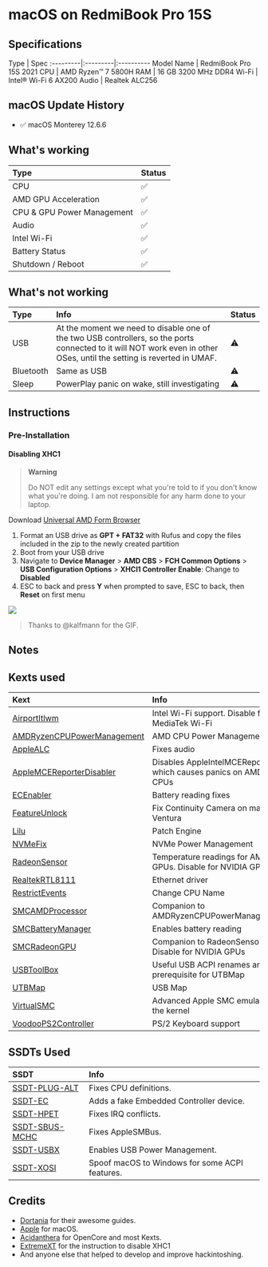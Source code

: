 # macOS on RedmiBook Pro 15S

## Specifications

Type | Spec
:---------|:---------|:----------
Model Name      | RedmiBook Pro 15S 2021
CPU              | AMD Ryzen™ 7 5800H
RAM           | 16 GB 3200 MHz DDR4
Wi-Fi             | Intel® Wi-Fi 6 AX200
Audio       | Realtek ALC256

## macOS Update History

- ✅ macOS Monterey 12.6.6

## What's working

Type | Status
:---------|:----------
CPU | ✅
AMD GPU Acceleration | ✅
CPU & GPU Power Management | ✅
Audio | ✅
Intel Wi-Fi | ✅
Battery Status | ✅
Shutdown / Reboot |✅

## What's not working

Type | Info | Status
:---------|:---------|:----------
USB | At the moment we need to disable one of the two USB controllers, so the ports connected to it will NOT work even in other OSes, until the setting is reverted in UMAF. | ⚠️
Bluetooth | Same as USB | ⚠️
Sleep | PowerPlay panic on wake, still investigating | ⚠️

## Instructions

### Pre-Installation

#### Disabling XHC1

> **Warning**
>
> Do NOT edit any settings except what you're told to if you don't know what you're doing. I am not responsible for any harm done to your laptop.

Download [Universal AMD Form Browser](https://github.com/DavidS95/Smokeless_UMAF/blob/main/UniversalAMDFormBrowser.zip)

1.  Format an USB drive as **GPT + FAT32** with Rufus and copy the files included in the zip to the newly created partition
2.  Boot from your USB drive
3.  Navigate to **Device Manager** > **AMD CBS** > **FCH Common Options** > **USB Configuration Options** > **XHCI1 Controller Enable**: Change to **Disabled**
4.  ESC to back and press **Y** when prompted to save, ESC to back, then **Reset** on first menu

![](https://user-images.githubusercontent.com/8891448/226887440-8712f449-cc25-43e4-9fb4-1afac1c74b54.gif)

> Thanks to @kalfmann for the GIF.

## Notes

## Kexts used

Kext | Info
:---------|:---------
[AirportItlwm](https://github.com/OpenIntelWireless/itlwm) | Intel Wi-Fi support. Disable for MediaTek Wi-Fi
[AMDRyzenCPUPowerManagement](https://github.com/trulyspinach/SMCAMDProcessor) | AMD CPU Power Management
[AppleALC](https://github.com/acidanthera/AppleALC) | Fixes audio
[AppleMCEReporterDisabler](https://files.amd-osx.com/AppleMCEReporterDisabler.kext.zip) | Disables AppleIntelMCEReporter which causes panics on AMD CPUs
[ECEnabler](https://github.com/1Revenger1/ECEnabler) | Battery reading fixes
[FeatureUnlock](https://github.com/acidanthera/FeatureUnlock) | Fix Continuity Camera on macOS Ventura
[Lilu](https://github.com/acidanthera/Lilu) | Patch Engine
[NVMeFix](https://github.com/acidanthera/NVMeFix) | NVMe Power Management
[RadeonSensor](https://github.com/aluveitie/RadeonSensor) | Temperature readings for AMD GPUs. Disable for NVIDIA GPUs
[RealtekRTL8111](https://github.com/Mieze/RTL8111_driver_for_OS_X) | Ethernet driver
[RestrictEvents](https://github.com/acidanthera/RestrictEvents) | Change CPU Name
[SMCAMDProcessor](https://github.com/trulyspinach/SMCAMDProcessor) | Companion to AMDRyzenCPUPowerManagement
[SMCBatteryManager](https://github.com/acidanthera/VirtualSMC) | Enables battery reading
[SMCRadeonGPU](https://github.com/aluveitie/RadeonSensor) | Companion to RadeonSensor. Disable for NVIDIA GPUs
[USBToolBox](https://github.com/USBToolBox/kext) | Useful USB ACPI renames and prerequisite for UTBMap
[UTBMap](https://github.com/USBToolBox/tool) | USB Map
[VirtualSMC](https://github.com/acidanthera/VirtualSMC) | Advanced Apple SMC emulator in the kernel
[VoodooPS2Controller](https://github.com/acidanthera/VoodooPS2) | PS/2 Keyboard support
  
## SSDTs Used
  
SSDT | Info
:---------|:---------
[SSDT-PLUG-ALT](/Extras/Decompiled%20ACPI%20Files/SSDT-CPUR.dsl) | Fixes CPU definitions.
[SSDT-EC](/Extras/Decompiled%20ACPI%20Files/SSDT-EC.dsl) | Adds a fake Embedded Controller device.
[SSDT-HPET](/Extras/Decompiled%20ACPI%20Files/SSDT-HPET.dsl) | Fixes IRQ conflicts.
[SSDT-SBUS-MCHC](/Extras/Decompiled%20ACPI%20Files/SSDT-SBUS-MCHC.dsl) | Fixes AppleSMBus.
[SSDT-USBX](/Extras/Decompiled%20ACPI%20Files/SSDT-USBX.dsl) | Enables USB Power Management.
[SSDT-XOSI](/Extras/Decompiled%20ACPI%20Files/SSDT-XOSI.dsl) | Spoof macOS to Windows for some ACPI features.

## Credits

- [Dortania](https://dortania.github.io) for their awesome guides.
- [Apple](https://www.apple.com) for macOS.
- [Acidanthera](https://github.com/acidanthera) for OpenCore and most Kexts.
- [ExtremeXT](https://github.com/ExtremeXT) for the instruction to disable XHC1
- And anyone else that helped to develop and improve hackintoshing.
